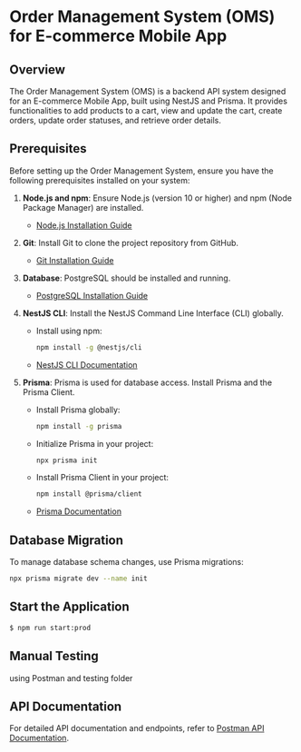 # Order Management System (OMS) for E-commerce Mobile App

## Overview

The Order Management System (OMS) is a backend API system designed for an E-commerce Mobile App, built using NestJS and Prisma. It provides functionalities to add products to a cart, view and update the cart, create orders, update order statuses, and retrieve order details.

## Prerequisites

Before setting up the Order Management System, ensure you have the following prerequisites installed on your system:

1. **Node.js and npm**: Ensure Node.js (version 10 or higher) and npm (Node Package Manager) are installed.
   - [Node.js Installation Guide](https://nodejs.org/)
   
2. **Git**: Install Git to clone the project repository from GitHub.
   - [Git Installation Guide](https://git-scm.com/)
   
3. **Database**: PostgreSQL should be installed and running.
   - [PostgreSQL Installation Guide](https://www.postgresql.org/)
   
4. **NestJS CLI**: Install the NestJS Command Line Interface (CLI) globally.
   - Install using npm:
     ```bash
     npm install -g @nestjs/cli
     ```
   - [NestJS CLI Documentation](https://docs.nestjs.com/cli/overview)
   
5. **Prisma**: Prisma is used for database access. Install Prisma and the Prisma Client.
   - Install Prisma globally:
     ```bash
     npm install -g prisma
     ```
   - Initialize Prisma in your project:
     ```bash
     npx prisma init
     ```
   - Install Prisma Client in your project:
     ```bash
     npm install @prisma/client
     ```
   - [Prisma Documentation](https://www.prisma.io/docs/)


## Database Migration

To manage database schema changes, use Prisma migrations:

```bash
npx prisma migrate dev --name init
```

## Start the Application

```bash
$ npm run start:prod
```

## Manual Testing

using Postman and testing folder

## API Documentation

For detailed API documentation and endpoints, refer to [Postman API Documentation](https://documenter.getpostman.com/view/36480709/2sA3e2e8hn).



